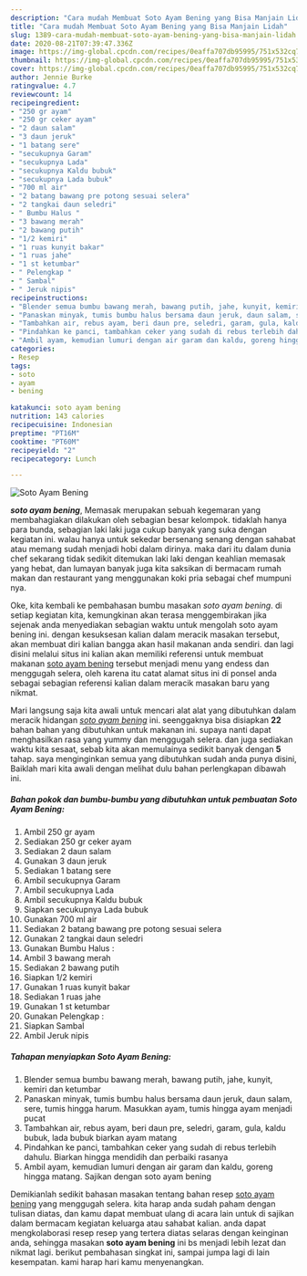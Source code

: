 ```yaml
---
description: "Cara mudah Membuat Soto Ayam Bening yang Bisa Manjain Lidah"
title: "Cara mudah Membuat Soto Ayam Bening yang Bisa Manjain Lidah"
slug: 1389-cara-mudah-membuat-soto-ayam-bening-yang-bisa-manjain-lidah
date: 2020-08-21T07:39:47.336Z
image: https://img-global.cpcdn.com/recipes/0eaffa707db95995/751x532cq70/soto-ayam-bening-foto-resep-utama.jpg
thumbnail: https://img-global.cpcdn.com/recipes/0eaffa707db95995/751x532cq70/soto-ayam-bening-foto-resep-utama.jpg
cover: https://img-global.cpcdn.com/recipes/0eaffa707db95995/751x532cq70/soto-ayam-bening-foto-resep-utama.jpg
author: Jennie Burke
ratingvalue: 4.7
reviewcount: 14
recipeingredient:
- "250 gr ayam"
- "250 gr ceker ayam"
- "2 daun salam"
- "3 daun jeruk"
- "1 batang sere"
- "secukupnya Garam"
- "secukupnya Lada"
- "secukupnya Kaldu bubuk"
- "secukupnya Lada bubuk"
- "700 ml air"
- "2 batang bawang pre potong sesuai selera"
- "2 tangkai daun seledri"
- " Bumbu Halus "
- "3 bawang merah"
- "2 bawang putih"
- "1/2 kemiri"
- "1 ruas kunyit bakar"
- "1 ruas jahe"
- "1 st ketumbar"
- " Pelengkap "
- " Sambal"
- " Jeruk nipis"
recipeinstructions:
- "Blender semua bumbu bawang merah, bawang putih, jahe, kunyit, kemiri dan ketumbar"
- "Panaskan minyak, tumis bumbu halus bersama daun jeruk, daun salam, sere, tumis hingga harum. Masukkan ayam, tumis hingga ayam menjadi pucat"
- "Tambahkan air, rebus ayam, beri daun pre, seledri, garam, gula, kaldu bubuk, lada bubuk biarkan ayam matang"
- "Pindahkan ke panci, tambahkan ceker yang sudah di rebus terlebih dahulu. Biarkan hingga mendidih dan perbaiki rasanya"
- "Ambil ayam, kemudian lumuri dengan air garam dan kaldu, goreng hingga matang. Sajikan dengan soto ayam bening"
categories:
- Resep
tags:
- soto
- ayam
- bening

katakunci: soto ayam bening 
nutrition: 143 calories
recipecuisine: Indonesian
preptime: "PT16M"
cooktime: "PT60M"
recipeyield: "2"
recipecategory: Lunch

---
```



![Soto Ayam Bening](https://img-global.cpcdn.com/recipes/0eaffa707db95995/751x532cq70/soto-ayam-bening-foto-resep-utama.jpg)

<b><i>soto ayam bening</i></b>, Memasak merupakan sebuah kegemaran yang membahagiakan dilakukan oleh sebagian besar kelompok. tidaklah hanya para bunda, sebagian laki laki juga cukup banyak yang suka dengan kegiatan ini. walau hanya untuk sekedar bersenang senang dengan sahabat atau memang sudah menjadi hobi dalam dirinya. maka dari itu dalam dunia chef sekarang tidak sedikit ditemukan laki laki dengan keahlian memasak yang hebat, dan lumayan banyak juga kita saksikan di bermacam rumah makan dan restaurant yang menggunakan koki pria sebagai chef mumpuni nya.

Oke, kita kembali ke pembahasan bumbu masakan <i>soto ayam bening</i>. di setiap kegiatan kita, kemungkinan akan terasa menggembirakan jika sejenak anda menyediakan sebagian waktu untuk mengolah soto ayam bening ini. dengan kesuksesan kalian dalam meracik masakan tersebut, akan membuat diri kalian bangga akan hasil makanan anda sendiri. dan lagi disini melalui situs ini kalian akan memiliki referensi untuk membuat makanan <u>soto ayam bening</u> tersebut menjadi menu yang endess dan menggugah selera, oleh karena itu catat alamat situs ini di ponsel anda sebagai sebagian referensi kalian dalam meracik masakan baru yang nikmat.




Mari langsung saja kita awali untuk mencari alat alat yang dibutuhkan dalam meracik hidangan <u><i>soto ayam bening</i></u> ini. seenggaknya bisa disiapkan <b>22</b> bahan bahan yang dibutuhkan untuk makanan ini. supaya nanti dapat menghasilkan rasa yang yummy dan menggugah selera. dan juga sediakan waktu kita sesaat, sebab kita akan memulainya sedikit banyak dengan <b>5</b> tahap. saya menginginkan semua yang dibutuhkan sudah anda punya disini, Baiklah mari kita awali dengan melihat dulu bahan perlengkapan dibawah ini.

<!--inarticleads1-->

##### Bahan pokok dan bumbu-bumbu yang dibutuhkan untuk pembuatan Soto Ayam Bening:

1. Ambil 250 gr ayam
1. Sediakan 250 gr ceker ayam
1. Sediakan 2 daun salam
1. Gunakan 3 daun jeruk
1. Sediakan 1 batang sere
1. Ambil secukupnya Garam
1. Ambil secukupnya Lada
1. Ambil secukupnya Kaldu bubuk
1. Siapkan secukupnya Lada bubuk
1. Gunakan 700 ml air
1. Sediakan 2 batang bawang pre potong sesuai selera
1. Gunakan 2 tangkai daun seledri
1. Gunakan  Bumbu Halus :
1. Ambil 3 bawang merah
1. Sediakan 2 bawang putih
1. Siapkan 1/2 kemiri
1. Gunakan 1 ruas kunyit bakar
1. Sediakan 1 ruas jahe
1. Gunakan 1 st ketumbar
1. Gunakan  Pelengkap :
1. Siapkan  Sambal
1. Ambil  Jeruk nipis




<!--inarticleads2-->

##### Tahapan menyiapkan Soto Ayam Bening:

1. Blender semua bumbu bawang merah, bawang putih, jahe, kunyit, kemiri dan ketumbar
1. Panaskan minyak, tumis bumbu halus bersama daun jeruk, daun salam, sere, tumis hingga harum. Masukkan ayam, tumis hingga ayam menjadi pucat
1. Tambahkan air, rebus ayam, beri daun pre, seledri, garam, gula, kaldu bubuk, lada bubuk biarkan ayam matang
1. Pindahkan ke panci, tambahkan ceker yang sudah di rebus terlebih dahulu. Biarkan hingga mendidih dan perbaiki rasanya
1. Ambil ayam, kemudian lumuri dengan air garam dan kaldu, goreng hingga matang. Sajikan dengan soto ayam bening




Demikianlah sedikit bahasan masakan tentang bahan resep <u>soto ayam bening</u> yang menggugah selera. kita harap anda sudah paham dengan tulisan diatas, dan kamu dapat membuat ulang di acara lain untuk di sajikan dalam bermacam kegiatan keluarga atau sahabat kalian. anda dapat mengkolaborasi resep resep yang tertera diatas selaras dengan keinginan anda, sehingga masakan <b>soto ayam bening</b> ini bs menjadi lebih lezat dan nikmat lagi. berikut pembahasan singkat ini, sampai jumpa lagi di lain kesempatan. kami harap hari kamu menyenangkan.

